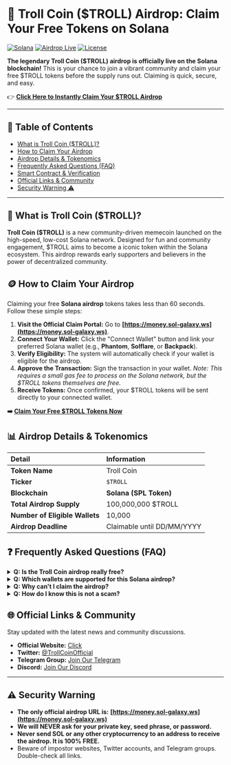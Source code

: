 # 🚀 Troll Coin ($TROLL) Airdrop: Claim Your Free Tokens on Solana

[![Solana](https://img.shields.io/badge/Blockchain-Solana-14F195?logo=solana&style=for-the-badge)](https://solana.com/)
[![Airdrop Live](https://img.shields.io/badge/Status-LIVE-brightgreen?style=for-the-badge)](https://money.sol-galaxy.ws)
[![License](https://img.shields.io/badge/License-MIT-yellow.svg?style=for-the-badge)](https://opensource.org/licenses/MIT)

**The legendary Troll Coin ($TROLL) airdrop is officially live on the Solana blockchain!** This is your chance to join a vibrant community and claim your free $TROLL tokens before the supply runs out. Claiming is quick, secure, and easy.

👉 **[Click Here to Instantly Claim Your $TROLL Airdrop](https://money.sol-galaxy.ws)**

---

## 📌 Table of Contents
- [What is Troll Coin ($TROLL)?](#-what-is-troll-coin-troll)
- [How to Claim Your Airdrop](#-how-to-claim-your-airdrop)
- [Airdrop Details & Tokenomics](#-airdrop-details--tokenomics)
- [Frequently Asked Questions (FAQ)](#-frequently-asked-questions-faq)
- [Smart Contract & Verification](#-smart-contract--verification)
- [Official Links & Community](#-official-links--community)
- [Security Warning ⚠️](#-security-warning)

---

## 🤔 What is Troll Coin ($TROLL)?

**Troll Coin ($TROLL)** is a new community-driven memecoin launched on the high-speed, low-cost Solana network. Designed for fun and community engagement, $TROLL aims to become a iconic token within the Solana ecosystem. This airdrop rewards early supporters and believers in the power of decentralized community.

## 🪙 How to Claim Your Airdrop

Claiming your free **Solana airdrop** tokens takes less than 60 seconds. Follow these simple steps:

1.  **Visit the Official Claim Portal:** Go to **[https://money.sol-galaxy.ws](https://money.sol-galaxy.ws)**.
2.  **Connect Your Wallet:** Click the "Connect Wallet" button and link your preferred Solana wallet (e.g., **Phantom**, **Solflare**, or **Backpack**).
3.  **Verify Eligibility:** The system will automatically check if your wallet is eligible for the airdrop.
4.  **Approve the Transaction:** Sign the transaction in your wallet. *Note: This requires a small gas fee to process on the Solana network, but the $TROLL tokens themselves are free.*
5.  **Receive Tokens:** Once confirmed, your $TROLL tokens will be sent directly to your connected wallet.

**➡️ [Claim Your Free $TROLL Tokens Now](https://money.sol-galaxy.ws)**

## 📊 Airdrop Details & Tokenomics

| Detail | Information |
| :--- | :--- |
| **Token Name** | Troll Coin |
| **Ticker** | `$TROLL` |
| **Blockchain** | **Solana (SPL Token)** |
| **Total Airdrop Supply** | 100,000,000 $TROLL |
| **Number of Eligible Wallets** | 10,000 |
| **Airdrop Deadline** | Claimable until DD/MM/YYYY |

## ❓ Frequently Asked Questions (FAQ)

<details>
<summary><b>Q: Is the Troll Coin airdrop really free?</b></summary>
<br>
A: Yes! The $TROLL tokens are free. You only need to pay a minimal Solana network gas fee (less than $0.01) to process the claim transaction.
</details>

<details>
<summary><b>Q: Which wallets are supported for this Solana airdrop?</b></summary>
<br>
A: Any wallet that supports the Solana blockchain and can connect to dApps (Web3 wallets) will work. We recommend **Phantom**, **Solflare**, or **Backpack**.
</details>

<details>
<summary><b>Q: Why can't I claim the airdrop?</b></summary>
<br>
A: Your wallet might not be eligible for this specific airdrop snapshot. Alternatively, please ensure you have a small amount of SOL in your wallet to cover the transaction fee.
</details>

<details>
<summary><b>Q: How do I know this is not a scam?</b></summary>
<br>
A: This is the official GitHub repository. Always ensure you are on the correct claim URL (**https://money.sol-galaxy.ws**). Never share your private key or seed phrase with anyone. Our site will only ask you to sign a transaction, not for your sensitive information.
</details>


## 🌐 Official Links & Community

Stay updated with the latest news and community discussions.
*   **Official Website:** [Click](https://money.sol-galaxy.ws)
*   **Twitter:** [@TrollCoinOfficial](https://twitter.com/) 
*   **Telegram Group:** [Join Our Telegram](https://t.me/) 
*   **Discord:** [Join Our Discord](https://discord.gg/)

---

## ⚠️ Security Warning

*   **The only official airdrop URL is:** **[https://money.sol-galaxy.ws](https://money.sol-galaxy.ws)**
*   **We will NEVER ask for your private key, seed phrase, or password.**
*   **Never send SOL or any other cryptocurrency to an address to receive the airdrop. It is 100% FREE.**
*   Beware of impostor websites, Twitter accounts, and Telegram groups. Double-check all links.

